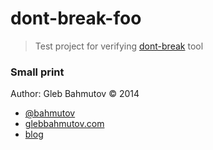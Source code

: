 # dont-break-foo

> Test project for verifying
> [dont-break](https://github.com/bahmutov/dont-break) tool

### Small print

Author: Gleb Bahmutov &copy; 2014

* [@bahmutov](https://twitter.com/bahmutov)
* [glebbahmutov.com](http://glebbahmutov.com)
* [blog](http://glebbahmutov.com/blog)
